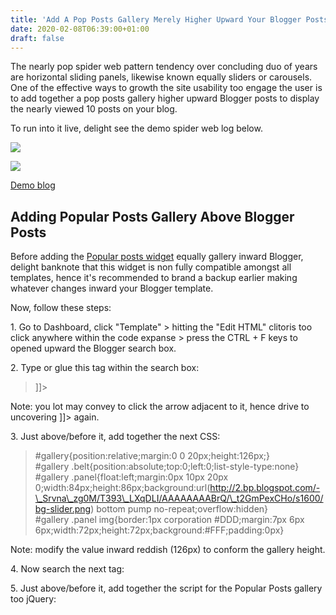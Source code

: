 ```yaml
---
title: 'Add A Pop Posts Gallery Merely Higher Upward Your Blogger Posts'
date: 2020-02-08T06:39:00+01:00
draft: false
---
```


The nearly pop spider web pattern tendency over concluding duo of years are horizontal sliding panels, likewise known equally sliders or carousels. One of the effective ways to growth the site usability too engage the user is to add together a pop posts gallery higher upward Blogger posts to display the nearly viewed 10 posts on your blog.  
  
To run into it live, delight see the demo spider web log below.  
  

[![](https://4.bp.blogspot.com/-teBazFNbCj0/T4GfmIXWryI/AAAAAAAABtA/LEdOf2yC3D0/s1600/add+a+popular+posts+gallery+widget+above+blogger+blogspot+posts.png)](http://4.bp.blogspot.com/-teBazFNbCj0/T4GfmIXWryI/AAAAAAAABtA/LEdOf2yC3D0/s1600/add+a+popular+posts+gallery+widget+above+blogger+blogspot+posts.png)

![](https://1.bp.blogspot.com/-PUc68N15qEw/T4GXUZBOc8I/AAAAAAAABs4/3PMg7YWreR0/s640/popular+posts+blogger+blogspot+widget+with+jQuery+effect.png)

  

[Demo blog](http://popular-posts-blogger-widget.blogspot.com/)

  

Adding Popular Posts Gallery Above Blogger Posts
------------------------------------------------

Before adding the [Popular posts widget](https://rdbrry.blogspot.com//search?q=5-popular-posts-widget-for-blogger) equally gallery inward Blogger, delight banknote that this widget is non fully compatible amongst all templates, hence it's recommended to brand a backup earlier making whatever changes inward your Blogger template.  
  
Now, follow these steps:  
  
1\. Go to Dashboard, click "Template" > hitting the "Edit HTML" clitoris too click anywhere within the code expanse > press the CTRL + F keys to opened upward the Blogger search box.  
  
2\. Type or glue this tag within the search box:  

> \]\]>

Note: you lot may convey to click the arrow adjacent to it, hence drive to uncovering \]\]> again.  
  
3\. Just above/before it, add together the next CSS:  

> #gallery{position:relative;margin:0 0 20px;height:126px;}  
> #gallery .belt{position:absolute;top:0;left:0;list-style-type:none}  
> #gallery .panel{float:left;margin:0px 10px 20px 0;width:84px;height:86px;background:url(http://2.bp.blogspot.com/-\_Srvna\_zg0M/T393\_LXqDLI/AAAAAAAABrQ/\_t2GmPexCHo/s1600/bg-slider.png) bottom pump no-repeat;overflow:hidden}  
> #gallery .panel img{border:1px corporation #DDD;margin:7px 6px 6px;width:72px;height:72px;background:#FFF;padding:0px}

Note: modify the value inward reddish (126px) to conform the gallery height.  
  
4\. Now search the next tag:  

5\. Just above/before it, add together the script for the Popular Posts gallery too jQuery:  

> <script type='text/javascript'><br /> //<!\[CDATA\[<br /> var stepcarousel={ajaxloadingmsg:'<div style="margin: 1em; font-weight: bold"><img src="ajaxloadr.gif" style="vertical-align: middle" /> Fetching Content. Please wait...</div>',defaultbuttonsfade:0.4,configholder:{},getCSSValue:function(val){return(val=="auto")?0:parseInt(val)},getremotepanels:function($,config){config.$belt.html(this.ajaxloadingmsg)<br /> $.ajax({url:config.contenttype\[1\],async:true,error:function(ajaxrequest){config.$belt.html('Error fetching content.<br />Server Response: '+ajaxrequest.responseText)},success:function(content){config.$belt.html(content)<br /> config.$panels=config.$gallery.find('.'+config.panelclass)<br /> stepcarousel.alignpanels($,config)}})},getoffset:function(what,offsettype){return(what.offsetParent)?what\[offsettype\]+this.getoffset(what.offsetParent,offsettype):what\[offsettype\]},getCookie:function(Name){var re=new RegExp(Name+"=\[^;\]+","i");if(document.cookie.match(re))<br /> provide document.cookie.match(re)\[0\].split("=")\[1\]<br /> provide null},setCookie:function(name,value){document.cookie=name+"="+value},fadebuttons:function(config,currentpanel){config.$leftnavbutton.fadeTo('fast',currentpanel==0?this.defaultbuttonsfade:1)<br /> config.$rightnavbutton.fadeTo('fast',currentpanel==config.lastvisiblepanel?this.defaultbuttonsfade:1)},addnavbuttons:function(config,currentpanel){config.$leftnavbutton=jQuery('<img src="'+config.defaultbuttons.leftnav\[0\]+'">').css({zIndex:50,position:'absolute',left:config.offsets.left+config.defaultbuttons.leftnav\[1\]+'px',top:config.offsets.top+config.defaultbuttons.leftnav\[2\]+'px',cursor:'hand',cursor:'pointer'}).attr({title:'Back '+config.defaultbuttons.moveby+' panels'}).appendTo('body')<br /> config.$rightnavbutton=jQuery('<img src="'+config.defaultbuttons.rightnav\[0\]+'">').css({zIndex:50,position:'absolute',left:config.offsets.left+config.$gallery.get(0).offsetWidth+config.defaultbuttons.rightnav\[1\]+'px',top:config.offsets.top+config.defaultbuttons.rightnav\[2\]+'px',cursor:'hand',cursor:'pointer'}).attr({title:'Forward '+config.defaultbuttons.moveby+' panels'}).appendTo('body')<br /> config.$leftnavbutton.bind('click',function(){stepcarousel.stepBy(config.galleryid,-config.defaultbuttons.moveby)})<br /> config.$rightnavbutton.bind('click',function(){stepcarousel.stepBy(config.galleryid,config.defaultbuttons.moveby)})<br /> if(config.panelbehavior.wraparound==false){this.fadebuttons(config,currentpanel)}<br /> provide config.$leftnavbutton.add(config.$rightnavbutton)},stopautostep:function(config){clearTimeout(config.steptimer)<br /> clearTimeout(config.resumeautostep)},alignpanels:function($,config){var paneloffset=0<br /> config.paneloffsets=\[paneloffset\]<br /> config.panelwidths=\[\]<br /> config.$panels.each(function(index){var $currentpanel=$(this)<br /> $currentpanel.css({float:'none',position:'absolute',left:paneloffset+'px'})<br /> $currentpanel.bind('click',function(e){return config.onpanelclick(e.target)})<br /> paneloffset+=stepcarousel.getCSSValue($currentpanel.css('marginRight'))+parseInt($currentpanel.get(0).offsetWidth||$currentpanel.css('width'))<br /> config.paneloffsets.push(paneloffset)<br /> config.panelwidths.push(paneloffset-config.paneloffsets\[config.paneloffsets.length-2\])})<br /> config.paneloffsets.pop()<br /> var addpanelwidths=0<br /> var lastpanelindex=config.$panels.length-1<br /> config.lastvisiblepanel=lastpanelindex<br /> for(var i=config.$panels.length-1;i>=0;i--){addpanelwidths+=(i==lastpanelindex?config.panelwidths\[lastpanelindex\]:config.paneloffsets\[i+1\]-config.paneloffsets\[i\])<br /> if(config.gallerywidth>addpanelwidths){config.lastvisiblepanel=i}}<br /> config.$belt.css({width:paneloffset+'px'})<br /> config.currentpanel=(config.panelbehavior.persist)?parseInt(this.getCookie(window\[config.galleryid+"persist"\])):0<br /> config.currentpanel=(typeof config.currentpanel=="number"&&config.currentpanel<config.$panels.length)?config.currentpanel:0<br /> if(config.currentpanel!=0){var endpoint=config.paneloffsets\[config.currentpanel\]+(config.currentpanel==0?0:config.beltoffset)<br /> config.$belt.css({left:-endpoint+'px'})}<br /> if(config.defaultbuttons.enable==true){var $navbuttons=this.addnavbuttons(config,config.currentpanel)<br /> $(window).bind("load resize",function(){config.offsets={left:stepcarousel.getoffset(config.$gallery.get(0),"offsetLeft"),top:stepcarousel.getoffset(config.$gallery.get(0),"offsetTop")}<br /> config.$leftnavbutton.css({left:config.offsets.left+config.defaultbuttons.leftnav\[1\]+'px',top:config.offsets.top+config.defaultbuttons.leftnav\[2\]+'px'})<br /> config.$rightnavbutton.css({left:config.offsets.left+config.$gallery.get(0).offsetWidth+config.defaultbuttons.rightnav\[1\]+'px',top:config.offsets.top+config.defaultbuttons.rightnav\[2\]+'px'})})}<br /> if(config.autostep&&config.autostep.enable){var $carouselparts=config.$gallery.add(typeof $navbuttons!="undefined"?$navbuttons:null)<br /> $carouselparts.bind('click',function(){stepcarousel.stopautostep(config)<br /> config.autostep.status="stopped"})<br /> $carouselparts.hover(function(){stepcarousel.stopautostep(config)<br /> config.autostep.hoverstate="over"},function(){if(config.steptimer&&config.autostep.hoverstate=="over"&&config.autostep.status!="stopped"){config.resumeautostep=setTimeout(function(){stepcarousel.autorotate(config.galleryid)<br /> config.autostep.hoverstate="out"},500)}})<br /> config.steptimer=setTimeout(function(){stepcarousel.autorotate(config.galleryid)},config.autostep.pause)}<br /> this.statusreport(config.galleryid)<br /> config.oninit()<br /> config.onslideaction(this)},stepTo:function(galleryid,pindex){var config=stepcarousel.configholder\[galleryid\]<br /> if(typeof config=="undefined"){alert("There's an fault amongst your gear upward of Carousel Viewer \\""+galleryid+"\\"!")<br /> return}<br /> stepcarousel.stopautostep(config)<br /> var pindex=Math.min(pindex-1,config.paneloffsets.length-1)<br /> var endpoint=config.paneloffsets\[pindex\]+(pindex==0?0:config.beltoffset)<br /> if(config.panelbehavior.wraparound==false&&config.defaultbuttons.enable==true){this.fadebuttons(config,pindex)}<br /> config.$belt.animate({left:-endpoint+'px'},config.panelbehavior.speed,function(){config.onslideaction(this)})<br /> config.currentpanel=pindex<br /> this.statusreport(galleryid)},stepBy:function(galleryid,steps){var config=stepcarousel.configholder\[galleryid\]<br /> if(typeof config=="undefined"){alert("There's an fault amongst your gear upward of Carousel Viewer \\""+galleryid+"\\"!")<br /> return}<br /> stepcarousel.stopautostep(config)<br /> var direction=(steps>0)?'forward':'back'<br /> var pindex=config.currentpanel+steps<br /> if(config.panelbehavior.wraparound==false){pindex=(direction=="back"&&pindex<=0)?0:(direction=="forward")?Math.min(pindex,config.lastvisiblepanel):pindex<br /> if(config.defaultbuttons.enable==true){stepcarousel.fadebuttons(config,pindex)}}<br /> else{if(pindex>config.lastvisiblepanel&&direction=="forward"){pindex=(config.currentpanel<config.lastvisiblepanel)?config.lastvisiblepanel:0}<br /> else if(pindex<0&&direction=="back"){pindex=(config.currentpanel>0)?0:config.lastvisiblepanel}}<br /> var endpoint=config.paneloffsets\[pindex\]+(pindex==0?0:config.beltoffset)<br /> if(pindex==0&&direction=='forward'||config.currentpanel==0&&direction=='back'&&config.panelbehavior.wraparound==true){config.$belt.animate({left:-config.paneloffsets\[config.currentpanel\]-(direction=='forward'?100:-30)+'px'},'normal',function(){config.$belt.animate({left:-endpoint+'px'},config.panelbehavior.speed,function(){config.onslideaction(this)})})}<br /> else<br /> config.$belt.animate({left:-endpoint+'px'},config.panelbehavior.speed,function(){config.onslideaction(this)})<br /> config.currentpanel=pindex<br /> this.statusreport(galleryid)},autorotate:function(galleryid){var config=stepcarousel.configholder\[galleryid\]<br /> if(config.$gallery.attr('\_ismouseover')!="yes"){this.stepBy(galleryid,config.autostep.moveby)}<br /> config.steptimer=setTimeout(function(){stepcarousel.autorotate(galleryid)},config.autostep.pause)},statusreport:function(galleryid){var config=stepcarousel.configholder\[galleryid\]<br /> var startpoint=config.currentpanel<br /> var visiblewidth=0<br /> for(var endpoint=startpoint;endpoint<config.paneloffsets.length;endpoint++){visiblewidth+=config.panelwidths\[endpoint\]<br /> if(visiblewidth>config.gallerywidth){break}}<br /> startpoint+=1<br /> endpoint=(endpoint+1==startpoint)?startpoint:endpoint<br /> var valuearray=\[startpoint,endpoint,config.panelwidths.length\]<br /> for(var i=0;i<config.statusvars.length;i++){window\[config.statusvars\[i\]\]=valuearray\[i\]<br /> config.$statusobjs\[i\].text(valuearray\[i\]+" ")}},setup:function(config){document.write('<style type="text/css">\\n#'+config.galleryid+'{overflow: hidden;}\\n</style>')<br /> jQuery(document).ready(function($){config.$gallery=$('#'+config.galleryid)<br /> config.gallerywidth=config.$gallery.width()<br /> config.offsets={left:stepcarousel.getoffset(config.$gallery.get(0),"offsetLeft"),top:stepcarousel.getoffset(config.$gallery.get(0),"offsetTop")}<br /> config.$belt=config.$gallery.find('.'+config.beltclass)<br /> config.$panels=config.$gallery.find('.'+config.panelclass)<br /> config.panelbehavior.wraparound=(config.autostep&&config.autostep.enable)?true:config.panelbehavior.wraparound<br /> config.onpanelclick=(typeof config.onpanelclick=="undefined")?function(target){}:config.onpanelclick<br /> config.onslideaction=(typeof config.onslide=="undefined")?function(){}:function(beltobj){$(beltobj).stop();config.onslide()}<br /> config.oninit=(typeof config.oninit=="undefined")?function(){}:config.oninit<br /> config.beltoffset=stepcarousel.getCSSValue(config.$belt.css('marginLeft'))<br /> config.statusvars=config.statusvars||\[\]<br /> config.$statusobjs=\[$('#'+config.statusvars\[0\]),$('#'+config.statusvars\[1\]),$('#'+config.statusvars\[2\])\]<br /> config.currentpanel=0<br /> stepcarousel.configholder\[config.galleryid\]=config<br /> if(config.contenttype\[0\]=="ajax"&&typeof config.contenttype\[1\]!="undefined")<br /> stepcarousel.getremotepanels($,config)<br /> else<br /> stepcarousel.alignpanels($,config)})<br /> jQuery(window).bind('unload',function(){if(config.panelbehavior.persist){stepcarousel.setCookie(window\[config.galleryid+"persist"\],config.currentpanel)}<br /> jQuery.each(config,function(ai,oi){oi=null})<br /> config=null})}}<br /> //\]\]><br />  
> <br /> //<!\[CDATA\[<br /> stepcarousel.setup({<br /> galleryid: "gallery",<br /> beltclass: "belt",<br /> panelclass: "panel",<br /> autostep: {enable:true, moveby:1, pause:5000},<br /> panelbehavior: {speed:800, wraparound:true, persist:true},<br /> defaultbuttons: {enable: true, moveby: 2, leftnav: \["http://2.bp.blogspot.com/-0Iss3Wjr36Q/T393U65TcKI/AAAAAAAABq4/K\_uzwyuNzrE/s1600/prev.png", -40, 25\], rightnav: \["http://1.bp.blogspot.com/-DtspeRHclnQ/T393WdyB8EI/AAAAAAAABrA/TKHickb2iI8/s1600/next.png", -10, 25\]},<br /> contenttype: \["external"\]<br /> })<br /> //\]\]><br />

Now that nosotros added the scripts to brand our gallery work, let's add together the HTML of the Popular Posts widget higher upward the Blogger posts.  
  
6\. Search this line:  

Note: If you lot can't uncovering it, search this one:  

7\. Just below it, add together the next code:  

>   
>   
>   
> 
>   
>  
> 
>   
>   
> 
>   
>      
>     *     
>            
>             
>              
>             
>            
>     
>       
>               
>            
>     
>       
>            
>     
>       
>               
>            
>     
>       
>             
>            
>             
>              
>                
>              
>              ![no image](http://2.bp.blogspot.com/-mRxY2oEkLJc/T393wpt0z_I/AAAAAAAABrI/4blMjDaSOUY/s1600/no-image.PNG)  
>              
>             
>            
>         
>   
>      
>   
> 
>   
>  
> 
>   
>    

Note: Delete the lines inward bluish if you lot desire this widget to live displayed inward posts pages, equally well.  
  
8\. Preview your template too if everything is OK, press the 'Save Template'.  Now you're done adding the Popular Posts Gallery! Just sentiment your spider web log too run into it alive higher upward the Blogger posts.